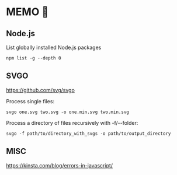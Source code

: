 # MEMO 🧠

## Node.js

List globally installed Node.js packages

```
npm list -g --depth 0
```

## SVGO

https://github.com/svg/svgo

Process single files:

```
svgo one.svg two.svg -o one.min.svg two.min.svg
```

Process a directory of files recursively with -f/--folder:

```
svgo -f path/to/directory_with_svgs -o path/to/output_directory
```

## MISC

https://kinsta.com/blog/errors-in-javascript/
